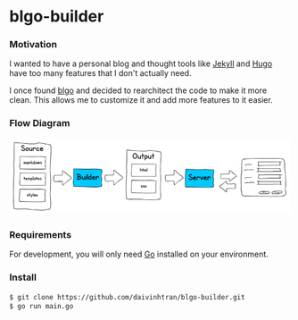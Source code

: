 # blgo-builder

### Motivation

I wanted to have a personal blog and thought tools like [Jekyll](https://jekyllrb.com/) and [Hugo](https://gohugo.io/) have too many features that I don't actually need.

I once found [blgo](https://github.com/siadat/blgo) and decided to rearchitect the code to make it more clean. This allows me to customize it and add more features to it easier.

### Flow Diagram

![flow diagram](https://github.com/daivinhtran/blgo-builder/blob/master/flow_diagram.png)


### Requirements
For development, you will only need [Go](https://golang.org/dl/) installed on your environment.


### Install

```
$ git clone https://github.com/daivinhtran/blgo-builder.git
$ go run main.go
```


